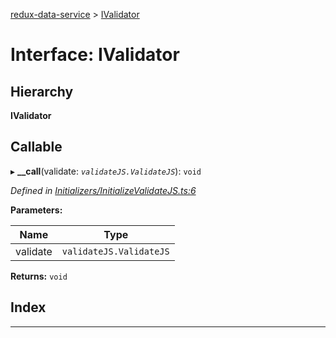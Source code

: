 [redux-data-service](../README.md) > [IValidator](../interfaces/ivalidator.md)

# Interface: IValidator

## Hierarchy

**IValidator**

## Callable
▸ **__call**(validate: *`validateJS.ValidateJS`*): `void`

*Defined in [Initializers/InitializeValidateJS.ts:6](https://github.com/Rediker-Software/redux-data-service/blob/6c3666b/src/Initializers/InitializeValidateJS.ts#L6)*

**Parameters:**

| Name | Type |
| ------ | ------ |
| validate | `validateJS.ValidateJS` |

**Returns:** `void`

## Index

---


